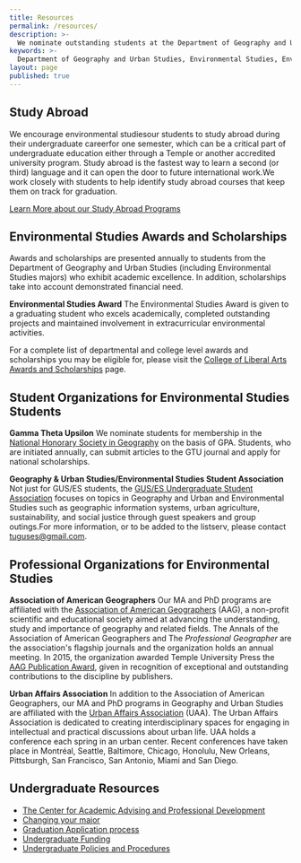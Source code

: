 ```yaml
---
title: Resources
permalink: /resources/
description: >-
  We nominate outstanding students at the Department of Geography and Urban Studies for environmental studies scholarships.
keywords: >-
  Department of Geography and Urban Studies, Environmental Studies, Environmental Studies scholarships, Environmental Science Program
layout: page
published: true
---
```

## Study Abroad
We encourage environmental studiesour students to study abroad during their undergraduate careerfor one semester, which can be a critical part of undergraduate education either through a Temple or another accredited university program. Study abroad is the fastest way to learn a second (or third) language and it can open the door to future international work.We work closely with students to help identify study abroad courses that keep them on track for graduation.

[Learn More about our Study Abroad Programs]()

## Environmental Studies Awards and Scholarships
Awards and scholarships are presented annually to students from the Department of Geography and Urban Studies (including Environmental Studies majors) who exhibit academic excellence. In addition, scholarships take into account demonstrated financial need.

**Environmental Studies Award**
The Environmental Studies Award is given to a graduating student who excels academically, completed outstanding projects and maintained involvement in extracurricular environmental activities.

For a complete list of departmental and college level awards and scholarships you may be eligible for, please visit the [College of Liberal Arts Awards and Scholarships](https://liberalarts.temple.edu/about-us/resources/awards-and-scholarships?field_awards_department_nid=4591&field_awards_academics_class_value=All) page. 

## Student Organizations for Environmental Studies Students
**Gamma Theta Upsilon**
We nominate students for membership in the [National Honorary Society in Geography](http://gammathetaupsilon.org/) on the basis of GPA. Students, who are initiated annually, can submit articles to the GTU journal and apply for national scholarships.

**Geography & Urban Studies/Environmental Studies Student Association**
Not just for GUS/ES students, the [GUS/ES Undergraduate Student Association](https://sustainability.temple.edu/get-involved/students-get-involved-page/geography-urban-studies-environmental-studies-student) focuses on topics in Geography and Urban and Environmental Studies such as geographic information systems, urban agriculture, sustainability, and social justice through guest speakers and group outings.For more information, or to be added to the listserv, please contact [tuguses@gmail.com](mailto:tuguses@gmail.com).

## Professional Organizations for Environmental Studies
**Association of American Geographers**
Our MA and PhD programs are affiliated with the [Association of American Geographers](http://www.aag.org/) (AAG), a non-profit scientific and educational society aimed at advancing the understanding, study and importance of geography and related fields. The Annals of the Association of American Geographers and The _Professional Geographer_ are the association's flagship journals and the organization holds an annual meeting. In 2015, the organization awarded Temple University Press the [AAG Publication Award](https://news.temple.edu/news/2015-12-08/awards-temple-university-press), given in recognition of exceptional and outstanding contributions to the discipline by publishers.

**Urban Affairs Association**
In addition to the Association of American Geographers, our MA and PhD programs in Geography and Urban Studies are affiliated with the [Urban Affairs Association](http://urbanaffairsassociation.org/) (UAA). The Urban Affairs Association is dedicated to creating interdisciplinary spaces for engaging in intellectual and practical discussions about urban life. UAA holds a conference each spring in an urban center. Recent conferences have taken place in Montréal, Seattle, Baltimore, Chicago, Honolulu, New Orleans, Pittsburgh, San Francisco, San Antonio, Miami and San Diego.

## Undergraduate Resources
- [The Center for Academic Advising and Professional Development](https://liberalarts.temple.edu/advising)
- [Changing your major](http://www.temple.edu/studentaffairs/orientation/freshman-orientation/changing-your-major.asp)
- [Graduation Application process](http://www.temple.edu/registrar/students/graduation)
- [Undergraduate Funding](http://sfs.temple.edu/)
- [Undergraduate Policies and Procedures](http://bulletin.temple.edu/undergraduate/academic-policies/)
